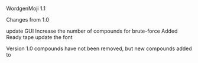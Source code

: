 WordgenMoji 1.1

Changes from 1.0

update GUI
Increase the number of compounds for brute-force
Added Ready tape
update the font

Version 1.0 compounds have not been removed, but new compounds added to
